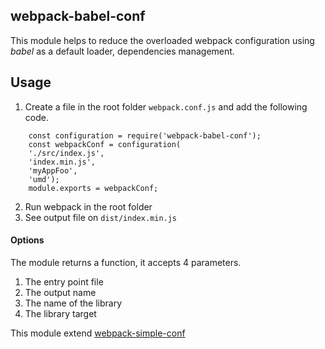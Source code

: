 ## webpack-babel-conf

This module helps to reduce the overloaded webpack configuration using *babel* as a default loader, dependencies management.

## Usage

1. Create a file in the root folder `webpack.conf.js` and add the following code.

````
    const configuration = require('webpack-babel-conf');
    const webpackConf = configuration(
    './src/index.js',
    'index.min.js',
    'myAppFoo',
    'umd');
    module.exports = webpackConf;
````

2. Run webpack in the root folder
3. See output file on `dist/index.min.js`

#### Options

The module returns a function, it accepts 4 parameters.

1. The entry point file
2. The output name
3. The name of the library
4. The library target


This module extend [webpack-simple-conf](https://github.com/juanpicado/webpack-simple-conf)